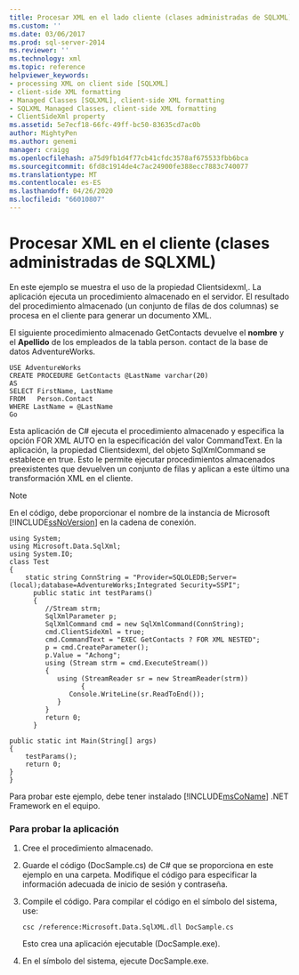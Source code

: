 ```yaml
---
title: Procesar XML en el lado cliente (clases administradas de SQLXML) | Microsoft Docs
ms.custom: ''
ms.date: 03/06/2017
ms.prod: sql-server-2014
ms.reviewer: ''
ms.technology: xml
ms.topic: reference
helpviewer_keywords:
- processing XML on client side [SQLXML]
- client-side XML formatting
- Managed Classes [SQLXML], client-side XML formatting
- SQLXML Managed Classes, client-side XML formatting
- ClientSideXml property
ms.assetid: 5e7ecf18-66fc-49ff-bc50-83635cd7ac0b
author: MightyPen
ms.author: genemi
manager: craigg
ms.openlocfilehash: a75d9fb1d4f77cb41cfdc3578af675533fbb6bca
ms.sourcegitcommit: 6fd8c1914de4c7ac24900fe388ecc7883c740077
ms.translationtype: MT
ms.contentlocale: es-ES
ms.lasthandoff: 04/26/2020
ms.locfileid: "66010807"
---
```

# <a name="processing-xml-on-the-client-side-sqlxml-managed-classes"></a>Procesar XML en el cliente (clases administradas de SQLXML)
  En este ejemplo se muestra el uso de la propiedad Clientsidexml,. La aplicación ejecuta un procedimiento almacenado en el servidor. El resultado del procedimiento almacenado (un conjunto de filas de dos columnas) se procesa en el cliente para generar un documento XML.  
  
 El siguiente procedimiento almacenado GetContacts devuelve el **nombre** y el **Apellido** de los empleados de la tabla person. contact de la base de datos AdventureWorks.  
  
```  
USE AdventureWorks  
CREATE PROCEDURE GetContacts @LastName varchar(20)  
AS  
SELECT FirstName, LastName  
FROM   Person.Contact  
WHERE LastName = @LastName  
Go  
```  
  
 Esta aplicación de C# ejecuta el procedimiento almacenado y especifica la opción FOR XML AUTO en la especificación del valor CommandText. En la aplicación, la propiedad Clientsidexml, del objeto SqlXmlCommand se establece en true. Esto le permite ejecutar procedimientos almacenados preexistentes que devuelven un conjunto de filas y aplican a este último una transformación XML en el cliente.  
  
> [!NOTE]  
>  En el código, debe proporcionar el nombre de la instancia de Microsoft [!INCLUDE[ssNoVersion](../../../includes/ssnoversion-md.md)] en la cadena de conexión.  
  
```  
using System;  
using Microsoft.Data.SqlXml;  
using System.IO;  
class Test  
{  
    static string ConnString = "Provider=SQLOLEDB;Server=(local);database=AdventureWorks;Integrated Security=SSPI";  
      public static int testParams()  
      {  
         //Stream strm;  
         SqlXmlParameter p;  
         SqlXmlCommand cmd = new SqlXmlCommand(ConnString);  
         cmd.ClientSideXml = true;  
         cmd.CommandText = "EXEC GetContacts ? FOR XML NESTED";  
         p = cmd.CreateParameter();  
         p.Value = "Achong";  
         using (Stream strm = cmd.ExecuteStream())   
         {  
            using (StreamReader sr = new StreamReader(strm))  
                  {  
               Console.WriteLine(sr.ReadToEnd());  
            }  
         }  
         return 0;  
      }  
  
public static int Main(String[] args)  
{  
    testParams();  
    return 0;  
}  
}  
```  
  
 Para probar este ejemplo, debe tener instalado [!INCLUDE[msCoName](../../../includes/msconame-md.md)] .NET Framework en el equipo.  
  
### <a name="to-test-the-application"></a>Para probar la aplicación  
  
1.  Cree el procedimiento almacenado.  
  
2.  Guarde el código (DocSample.cs) de C# que se proporciona en este ejemplo en una carpeta. Modifique el código para especificar la información adecuada de inicio de sesión y contraseña.  
  
3.  Compile el código. Para compilar el código en el símbolo del sistema, use:  
  
    ```  
    csc /reference:Microsoft.Data.SqlXML.dll DocSample.cs  
    ```  
  
     Esto crea una aplicación ejecutable (DocSample.exe).  
  
4.  En el símbolo del sistema, ejecute DocSample.exe.  
  
  
